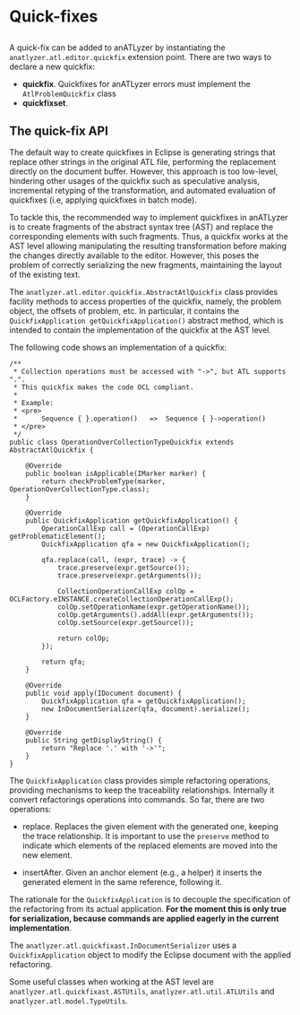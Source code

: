
# Quick-fixes

## 

A quick-fix can be added to anATLyzer by instantiating the `anatlyzer.atl.editor.quickfix`
extension point. There are two ways to declare a new quickfix:

*   **quickfix**.
    Quickfixes for anATLyzer errors must implement the `AtlProblemQuickfix` class      
*   **quickfixset**.

## The quick-fix API

The default way to create quickfixes in Eclipse is generating strings that replace other strings
in the original ATL file, performing the replacement directly on the document buffer. 
However, this approach is too low-level, hindering other usages of the quickfix such as speculative analysis, incremental retyping of the transformation, and automated evaluation of quickfixes (i.e, applying quickfixes 
in batch mode).

To tackle this, the recommended way to implement quickfixes in anATLyzer is to create fragments of 
the abstract syntax tree (AST) and replace the corresponding elements with such fragments. 
Thus, a quickfix works at the AST level allowing manipulating the resulting transformation
before making the changes directly available to the editor.
However, this poses the problem of correctly serializing the new fragments, maintaining the layout of 
the existing text.

The `anatlyzer.atl.editor.quickfix.AbstractAtlQuickfix` class provides facility methods to
access properties of the quickfix, namely, the problem object, the offsets of problem, etc.
In particular, it contains the `QuickfixApplication getQuickfixApplication()` abstract method,
which is intended to contain the implementation of the quickfix at the AST level.  

The following code shows an implementation of a quickfix:

	/**
	 * Collection operations must be accessed with "->", but ATL supports ".".
	 * This quickfix makes the code OCL compliant.
	 * 
	 * Example:
	 * <pre>
	 * 		Sequence { }.operation()   =>  Sequence { }->operation()
	 * </pre>
	 */
	public class OperationOverCollectionTypeQuickfix extends AbstractAtlQuickfix {
	
		@Override
		public boolean isApplicable(IMarker marker) {
			return checkProblemType(marker, OperationOverCollectionType.class);		
		}
	
		@Override
		public QuickfixApplication getQuickfixApplication() {
			OperationCallExp call = (OperationCallExp) getProblematicElement();
			QuickfixApplication qfa = new QuickfixApplication();
			
			qfa.replace(call, (expr, trace) -> {
				trace.preserve(expr.getSource());
				trace.preserve(expr.getArguments());
				
				CollectionOperationCallExp colOp = OCLFactory.eINSTANCE.createCollectionOperationCallExp();
				colOp.setOperationName(expr.getOperationName());
				colOp.getArguments().addAll(expr.getArguments());
				colOp.setSource(expr.getSource());
				
				return colOp;
			});
			
			return qfa;
		}
	
		@Override
		public void apply(IDocument document) {
			QuickfixApplication qfa = getQuickfixApplication();			
			new InDocumentSerializer(qfa, document).serialize();	
		}
	
		@Override
		public String getDisplayString() {
			return "Replace '.' with '->'";
		}
	}

The `QuickfixApplication` class provides simple refactoring operations, providing mechanisms to
keep the traceability relationships. Internally it convert refactorings operations into commands.
So far, there are two operations:

*   replace. Replaces the given element with the generated one, keeping the trace relationship.
    It is important to use the `preserve` method to indicate which elements of the replaced
    elements are moved into the new element.
    
*   insertAfter. Given an anchor element (e.g., a helper) it inserts the generated element in the
    same reference, following it.

The rationale for the `QuickfixApplication` is to decouple the specification of the refactoring
from its actual application. **For the moment this is only true for serialization, because commands
are applied eagerly in the current implementation**.

The `anatlyzer.atl.quickfixast.InDocumentSerializer` uses a `QuickfixApplication` object
to modify the Eclipse document with the applied refactoring.

Some useful classes when working at the AST level are `anatlyzer.atl.quickfixast.ASTUtils`,
`anatlyzer.atl.util.ATLUtils` and `anatlyzer.atl.model.TypeUtils`.
